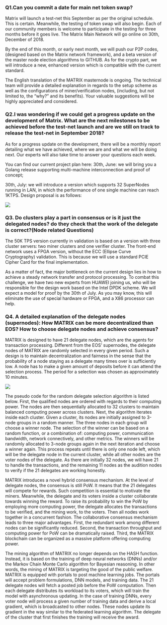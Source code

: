 ### Q1.Can you commit a date for main net token swap?

Matrix will launch a test-net this September as per the original schedule. This is certain.  Meanwhile, the testing of token swap will also begin. Each of our community members is welcome to participate in the testing for three months before it goes live. The Matrix Main Network will go online on 30th, December of 2018.

By the end of this month, or early next month, we will push our P2P codes, (designed based on the Matrix network framework), and a beta version of the master node election algorithms to GITHUB. As for the crypto part, we will introduce a new, enhanced version which is compatible with the current standard.


The English translation of the MATRIX masternode is ongoing. The technical team will provide a detailed explanation in regards to the setup scheme as well as the configurations of miner/verification nodes, (including, but not limited to, the “why?” and its benefits). Your valuable suggestions will be highly appreciated and considered.

### Q2.I was wondering if we could get a progress update on the development of Matrix. What are the next milestones to be achieved before the test-net launch and are we still on track to release the test-net in September 2018?

As for a progress update on the development, there will be a monthly report detailing what we have achieved, where we are and what we will be doing next. Our experts will also take time to answer your questions each week.

You can find our current project plan here:
30th, June: we will bring you a Golang release supporting multi-machine interconnection and proof of concept;

30th, July: we will introduce a version which supports 32 SuperNodes running in LAN, in which the performance of one single machine can reach 1KTPS. Design proposal is as follows:

![](https://i.imgur.com/YUkXtwq.png)

### Q3. Do clusters play a part in consensus or is it just the delegated nodes? do they check that the work of the delegate is correct?(Node related Questions) 

The 50K TPS version currently in validation is based on a version with three cluster servers: two miner clusters and one verifier cluster. The front-end network uses a FPGA version, without the ECC (Ellipse Curve Cryptography) validation. This is because we will use a standard PCIE Cipher Card for the final implementation.

As a matter of fact, the major bottleneck on the current design lies in how to achieve a steady network transfer and protocol processing. To combat this challenge, we have two new experts from HUAWEI joining us, who will be responsible for the design work based on the Intel DPDK scheme. We will expect a model for proof by the 30th of July. As you may know, this will eliminate the use of special hardware or FPGA, and a X86 processor can help.

### Q4. A detailed explanation of the delegate nodes (supernodes): How MATRIX can be more decentralized than EOS? How to choose delegate nodes and achieve consensus?

MATRIX is designed to have 21 delegate nodes, which are the agents for transaction processing. Different from the EOS’ supernodes, the delegate nodes of MATRIX are randomly selected in every given period. Such a design is to maintain decentralization and fairness in the sense that the probability of a node staying as a delegate many times over is sufficiently low. A node has to make a given amount of deposits before it can attend the selection process. The period for a selection was chosen as approximately 10 minutes.

![](https://i.imgur.com/1S9Tk7h.png)

The pseudo code for the random delegate selection algorithm is listed below. First, the qualified nodes are ordered with regards to their computing power. The nodes are then sequentially allocated to 32 clusters to maintain balanced computing power across clusters. Next, the algorithm iterates inside each cluster. Given a cluster, its nodes are initially assigned to 3-node groups in a random manner. The three nodes in each group will choose a winner node. The selection of the winner can be based on a random function, or a combination of: computing power, communication bandwidth, network connectively, and other metrics. The winners will be randomly allocated to 3-node groups again in the next iteration and choose a winner again. This process repeats until there is only one node left, which will be the delegate node in the current cluster, while all other nodes are the voter nodes of the delegate. As there are initially 32 nodes, we will have 21 to handle the transactions, and the remaining 11 nodes as the audition nodes to verify if the 21 delegates are working honestly.

MATRIX introduces a novel hybrid consensus mechanism. At the level of delegate nodes, the consensus is still PoW. It means that the 21 delegates will compete for rewards. Such  competition is essential to motivate the miners. Meanwhile, the delegate and its voters inside a cluster collaborate towards winning the reward. To raise its probability to win the PoW by employing more computing power, the delegate allocates the transactions to be verified, and the mining work, to the voters. Then all nodes work together in a concurrent fashion. The collaborative consensus mechanism leads to three major advantages. First, the redundant work among different nodes can be significantly reduced. Second, the transaction throughput and computing power for PoW can be dramatically raised. Third, the MATRIX blockchain can be organized as a massive platform offering computing power. 

The mining algorithm of MATRIX no longer depends on the HASH function. Instead, it is based on the training of deep neural networks (DNNs) and/or the Markov Chain Monte Carlo algorithm for Bayesian reasoning. In other words, the mining of MATRIX is targeting the good of the public welfare. MATRIX is equipped with portals to post machine learning jobs. The portals will accept problem formulations, DNN models, and training data. The 21 delegate nodes will fetch a posted job before the PoW computation. Then each delegate distributes its workload to its voters, which will train the model with asynchronous updating. In the case of training DNNs, every voter node will process a given number of training data and derive a local gradient, which is broadcasted to other nodes. These nodes update its gradient in the way similar to the federated learning algorithm. The delegate of the cluster that first finishes the training will receive the award. 
